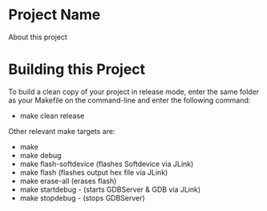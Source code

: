 Project Name
============

About this project

Building this Project
=====================

To build a clean copy of your project in release mode, enter the same folder as your Makefile on the command-line and enter the following command:

- make clean release

Other relevant make targets are:

- make
- make debug
- make flash-softdevice (flashes Softdevice via JLink)
- make flash (flashes output hex file via JLink)
- make erase-all (erases flash)
- make startdebug - (starts GDBServer & GDB via JLink)
- make stopdebug - (stops GDBServer)
